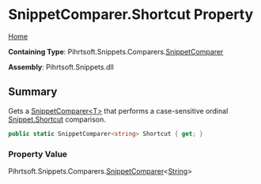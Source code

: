 # SnippetComparer\.Shortcut Property

[Home](../../../../../README.md)

**Containing Type**: Pihrtsoft\.Snippets\.Comparers\.[SnippetComparer](../README.md)

**Assembly**: Pihrtsoft\.Snippets\.dll

## Summary

Gets a [SnippetComparer\<T>](../../SnippetComparer-1/README.md) that performs a case\-sensitive ordinal [Snippet.Shortcut](../../../Snippet/Shortcut/README.md) comparison\.

```csharp
public static SnippetComparer<string> Shortcut { get; }
```

### Property Value

Pihrtsoft\.Snippets\.Comparers\.[SnippetComparer](../../SnippetComparer-1/README.md)\<[String](https://docs.microsoft.com/en-us/dotnet/api/system.string)>

